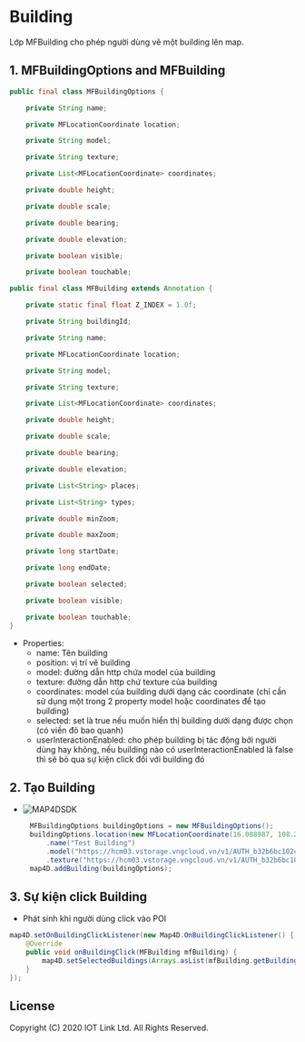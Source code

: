 # Building
Lớp MFBuilding cho phép người dùng vẽ một building lên map.


## 1. MFBuildingOptions and MFBuilding

```java
public final class MFBuildingOptions {

    private String name;

    private MFLocationCoordinate location;

    private String model;

    private String texture;

    private List<MFLocationCoordinate> coordinates;

    private double height;

    private double scale;

    private double bearing;

    private double elevation;

    private boolean visible;

    private boolean touchable;
```

```java
public final class MFBuilding extends Annotation {

    private static final float Z_INDEX = 1.0f;

    private String buildingId;

    private String name;

    private MFLocationCoordinate location;

    private String model;

    private String texture;

    private List<MFLocationCoordinate> coordinates;

    private double height;

    private double scale;

    private double bearing;

    private double elevation;

    private List<String> places;

    private List<String> types;

    private double minZoom;

    private double maxZoom;

    private long startDate;

    private long endDate;

    private boolean selected;

    private boolean visible;

    private boolean touchable;
}
```  

- Properties:
    + name: Tên building
    + position: vị trí vẽ building
    + model: đường dẫn http chứa model của building
    + texture: đường dẫn http chứ texture của building
    + coordinates: model của building dưới dạng các coordinate (chỉ cần sử dụng một trong 2 property model hoặc coordinates để tạo building)
    + selected: set là true nếu muốn hiển thị building dưới dạng được chọn (có viền đỏ bao quanh)
    + userInteractionEnabled: cho phép building bị tác động bởi người dùng hay không, nếu building nào có userInteractionEnabled là false thì sẽ bỏ qua sự kiện click đối với building đó

## 2. Tạo Building

  -  ![MAP4DSDK](../../resources/v1.4/user-building.png) 
  
```java
     MFBuildingOptions buildingOptions = new MFBuildingOptions();
     buildingOptions.location(new MFLocationCoordinate(16.088987, 108.227940))
         .name("Test Building")
         .model("https://hcm03.vstorage.vngcloud.vn/v1/AUTH_b32b6bc102c44269ab7b55e7820e7116/sdk/models/5db6b4798b4711141457d8a9.obj")
         .texture("https://hcm03.vstorage.vngcloud.vn/v1/AUTH_b32b6bc102c44269ab7b55e7820e7116/sdk/textures/5db6b4798b4711141457d8ab.jpg");
     map4D.addBuilding(buildingOptions);
```

## 3. Sự kiện click Building

  - Phát sinh khi người dùng click vào POI
  ```java
  map4D.setOnBuildingClickListener(new Map4D.OnBuildingClickListener() {
      @Override
      public void onBuildingClick(MFBuilding mfBuilding) {
          map4D.setSelectedBuildings(Arrays.asList(mfBuilding.getBuildingId()));
      }
  });

```


License
-------

Copyright (C) 2020 IOT Link Ltd. All Rights Reserved.